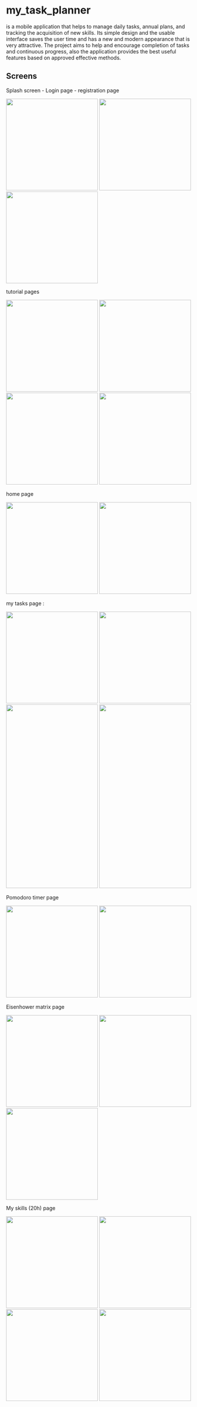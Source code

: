 # my_task_planner

is a mobile application that helps to manage daily tasks, annual plans, and tracking the acquisition of new skills. Its simple design and the usable interface saves the user time and has a new and modern appearance that is very attractive. The project aims to help and encourage completion of tasks and continuous progress, also the application provides the best useful features based on approved effective methods. 

## Screens

Splash screen - Login page  - registration page 

<div>
<img src= "https://github.com/safamohd/MyTaskPlanner/assets/88598526/d1fed581-4a14-4339-ad7a-eb6b1079fe59" width=250>
<img src= "https://github.com/safamohd/MyTaskPlanner/assets/88598526/51ede7a8-6cd1-4444-a155-ff3df09c5be2" width=250>
<img src= "https://github.com/safamohd/MyTaskPlanner/assets/88598526/f92f5e6b-7b87-45b1-bf8c-caef5f6c55d7" width=250>
</div>

tutorial pages

<div>
<img src= "https://github.com/safamohd/MyTaskPlanner/assets/88598526/a1effff7-52f1-47dc-be08-6076562bc0b3" width=250>
  <img src= "https://github.com/safamohd/MyTaskPlanner/assets/88598526/2608e6e3-2b45-4ab9-8429-8f57e0a37e38" width=250>

</div>
<div>
<img src= "https://github.com/safamohd/MyTaskPlanner/assets/88598526/c3c9d1d8-4261-4922-9e76-3c5ec1a7646c" width=250>
<img src= "https://github.com/safamohd/MyTaskPlanner/assets/88598526/1cc4af63-a6ee-4b4d-b4ec-8fea9eb1cd18" width=250>
  
</div>

home page 

<div>
  <img src= "https://github.com/safamohd/MyTaskPlanner/assets/88598526/dc62e9d9-d2cf-42e8-8501-8714baf84af6" width=250>
<img src= "https://github.com/safamohd/MyTaskPlanner/assets/88598526/2d7c1aae-eac4-413b-b492-acda2578c623" width=250>
  
</div>

my tasks page : 

<div>
  <img src= "https://github.com/safamohd/MyTaskPlanner/assets/88598526/ef323d03-a027-4b96-b1a9-1796b85c9d70" width=250>
  <img src= "https://github.com/safamohd/MyTaskPlanner/assets/88598526/ce16769a-6508-4b31-acf6-9b4e5067d741" width=250>
</div>

<div>

<img src= "https://github.com/safamohd/MyTaskPlanner/assets/88598526/6a5ce1ec-e6d5-4210-9e5c-9db7ba3134a1" height= 500  width=250>
<img src= "https://github.com/safamohd/MyTaskPlanner/assets/88598526/1fad97b4-89bd-4a4d-afae-63c966e04351" height= 500 width=250>
</div>


Pomodoro timer page


<div>

<img src= "https://github.com/safamohd/MyTaskPlanner/assets/88598526/50320b00-414d-4936-8279-a471e7627d06"  width=250>
<img src= "https://github.com/safamohd/MyTaskPlanner/assets/88598526/a3caaf2b-33a7-4d0a-80f8-f52253353b2e" width=250>

</div>

  
Eisenhower matrix page

<div>

<img src= "https://github.com/safamohd/MyTaskPlanner/assets/88598526/a80a6ffc-d166-41ab-8bc1-89c792e67900"  width=250>
<img src= "https://github.com/safamohd/MyTaskPlanner/assets/88598526/f761440a-8b6e-4fb3-b119-081acba39278"  width=250>
<img src= "https://github.com/safamohd/MyTaskPlanner/assets/88598526/48c900fb-23d4-49a7-9494-80a2461f630f"  width=250>

</div>

My skills (20h) page
<div>
<img src= "https://github.com/safamohd/MyTaskPlanner/assets/88598526/5fa4de4b-656c-4369-b118-5fcc4776f270"  width=250>
  <img src= "https://github.com/safamohd/MyTaskPlanner/assets/88598526/4613b5ea-04ec-4662-9e7c-57d91f15644d"  width=250>




</div>

<div>
<img src= "https://github.com/safamohd/MyTaskPlanner/assets/88598526/6ca453c0-29f3-4d27-8fcd-34481ee1fc84"  width=250>

<img src= "https://github.com/safamohd/MyTaskPlanner/assets/88598526/e7a68961-611d-450d-9c64-5b1c3b473115"  width=250>


</div>



